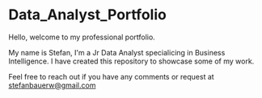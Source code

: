 # Data_Analyst_Portfolio

Hello, welcome to my professional portfolio.

My name is Stefan, I'm a Jr Data Analyst specialicing in Business Intelligence. I have created this repository to showcase some of my work.

Feel free to reach out if you have any comments or request at stefanbauerw@gmail.com

